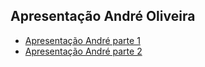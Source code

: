 ## Apresentação André Oliveira

- [Apresentação André parte 1](https://drive.google.com/file/d/12-NvWE4_x9ociYwDVRW9mBK8vZvg26-V/view?usp=drive_link)  
- [Apresentação André parte 2](https://drive.google.com/file/d/1eFT-JRMkfl_iaNQDa5-D5NBX4Ypj5QRI/view?usp=drive_link)
